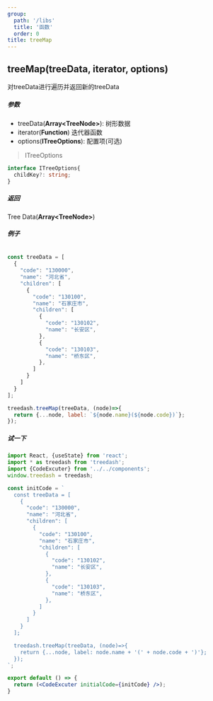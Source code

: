 ```yaml
---
group:
  path: '/libs'
  title: '函数'
  order: 0
title: treeMap
---
```



## treeMap(treeData, iterator, options)
对treeData进行遍历并返回新的treeData

##### 参数
- treeData(**Array\<TreeNode\>**): 树形数据
- iterator(**Function**) 迭代器函数
- options(**ITreeOptions**): 配置项(可选)

> ITreeOptions
```typescript
interface ITreeOptions{
  childKey?: string;
}
```

##### 返回
Tree Data(**Array\<TreeNode\>**)

##### 例子
```javascript

const treeData = [
  {
    "code": "130000",
    "name": "河北省",
    "children": [
      {
        "code": "130100",
        "name": "石家庄市",
        "children": [
          {
            "code": "130102",
            "name": "长安区",
          },
          {
            "code": "130103",
            "name": "桥东区",
          },
        ]
      }
    ]
  }
];

treedash.treeMap(treeData, (node)=>{
  return {...node, label: `${node.name}(${node.code})`};
});
```



##### 试一下
```jsx
import React, {useState} from 'react';
import * as treedash from 'treedash';
import {CodeExcuter} from '../../components';
window.treedash = treedash;

const initCode = `
  const treeData = [
    {
      "code": "130000",
      "name": "河北省",
      "children": [
        {
          "code": "130100",
          "name": "石家庄市",
          "children": [
            {
              "code": "130102",
              "name": "长安区",
            },
            {
              "code": "130103",
              "name": "桥东区",
            },
          ]
        }
      ]
    }
  ];

  treedash.treeMap(treeData, (node)=>{
    return {...node, label: node.name + '(' + node.code + ')'};
  });
`;

export default () => {
  return (<CodeExcuter initialCode={initCode} />);
}
```